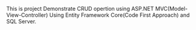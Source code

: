 This is project Demonstrate CRUD opertion using ASP.NET MVC(Model-View-Controller) Using Entity Framework Core(Code First Approach) and SQL Server.
